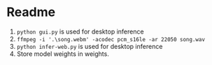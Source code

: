 # Readme

1. `python gui.py` is used for desktop inference
1. `ffmpeg -i '.\song.webm' -acodec pcm_s16le -ar 22050 song.wav`
1. `python infer-web.py` is used for desktop inference
1. Store model weights in weights.

